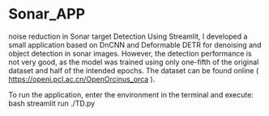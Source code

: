 # Sonar_APP
noise reduction in Sonar target Detection
Using Streamlit, I developed a small application based on DnCNN and Deformable DETR for denoising and object detection in sonar images. However, the detection performance is not very good, as the model was trained using only one-fifth of the original dataset and half of the intended epochs. The dataset can be found online ( https://openi.pcl.ac.cn/OpenOrcinus_orca ).

To run the application, enter the environment in the terminal and execute:
bash
streamlit run ./TD.py
